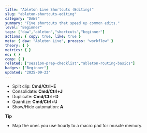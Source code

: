 ```yaml
---
title: "Ableton Live Shortcuts (Editing)"
slug: "ableton-shortcuts-editing"
category: "DAWs"
summary: "Five shortcuts that speed up common edits."
level: "Beginner"
tags: ["daw","ableton","shortcuts","beginner"]
actions: { copy: true, like: true }
meta: { daw: "Ableton Live", process: "workflow" }
theory: { }
metrics: { }
eq: { }
comp: { }
related: ["session-prep-checklist","ableton-routing-basics"]
badges: ["Beginner"]
updated: "2025-09-23"
---
```

- Split clip: **Cmd/Ctrl+E**
- Consolidate: **Cmd/Ctrl+J**
- Duplicate: **Cmd/Ctrl+D**
- Quantize: **Cmd/Ctrl+U**
- Show/Hide automation: **A**

**Tip**
- Map the ones you use hourly to a macro pad for muscle memory.
